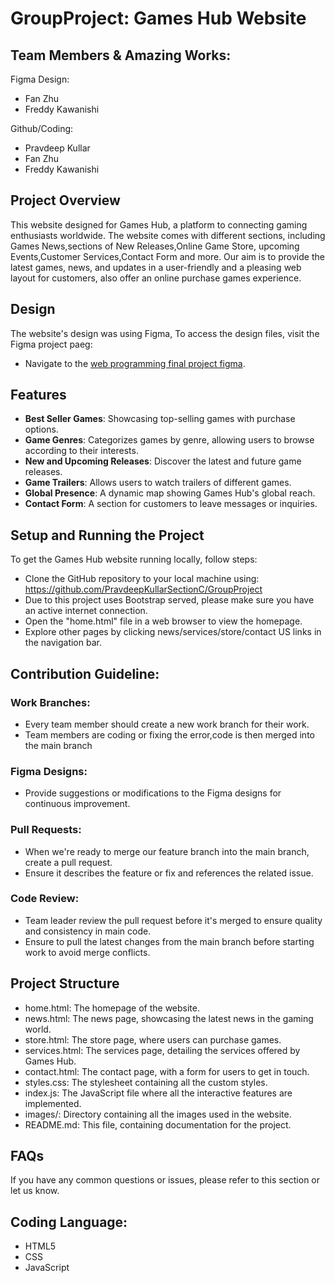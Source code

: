 
# GroupProject: Games Hub Website

## Team Members & Amazing Works:

Figma Design:
- Fan Zhu
- Freddy Kawanishi

Github/Coding:
- Pravdeep Kullar
- Fan Zhu
- Freddy Kawanishi

## Project Overview
This website designed for Games Hub, a platform to connecting gaming enthusiasts worldwide. The website comes with different sections, including Games News,sections of New Releases,Online Game Store, upcoming Events,Customer Services,Contact Form and more. Our aim is to provide the latest games, news, and updates in a user-friendly and a pleasing web layout for customers, also offer an online purchase games experience.

## Design
The website's design was using Figma, To access the design files, visit the Figma project paeg:

- Navigate to the [web programming final project figma](https://www.figma.com/file/l3K9NC1qRIltiibN018gCI/Web-Programming-Final-Project?type=design&node-id=0-1&mode=design&t=Hy5Lev38cS46DE8k-0).


## Features

- **Best Seller Games**: Showcasing top-selling games with purchase options.
- **Game Genres**: Categorizes games by genre, allowing users to browse according to their interests.
- **New and Upcoming Releases**: Discover the latest and future game releases.
- **Game Trailers**: Allows users to watch trailers of different games.
- **Global Presence**: A dynamic map showing Games Hub's global reach.
- **Contact Form**: A section for customers to leave messages or inquiries.



## Setup and Running the Project

To get the Games Hub website running locally, follow steps:
- Clone the GitHub repository to your local machine using: https://github.com/PravdeepKullarSectionC/GroupProject
- Due to this project uses Bootstrap served, please make sure you have an active internet connection.
- Open the "home.html" file in a web browser to view the homepage.
- Explore other pages by clicking news/services/store/contact US links in the navigation bar.

## Contribution Guideline:
### Work Branches: 
- Every team member should create a new work branch for their work.
- Team members are coding or fixing the error,code is then merged into the main branch

### Figma Designs: 
- Provide suggestions or modifications to the Figma designs for continuous improvement.

### Pull Requests: 
- When we're ready to merge our feature branch into the main branch, create a pull request.
- Ensure it describes the feature or fix and references the related issue.

### Code Review:
- Team leader review the pull request before it's merged to ensure quality and consistency in main code.
- Ensure to pull the latest changes from the main branch before starting work to avoid merge conflicts.

## Project Structure

- home.html: The homepage of the website.
- news.html: The news page, showcasing the latest news in the gaming world.
- store.html: The store page, where users can purchase games.
- services.html: The services page, detailing the services offered by Games Hub.
- contact.html: The contact page, with a form for users to get in touch.
- styles.css: The stylesheet containing all the custom styles.
- index.js: The JavaScript file where all the interactive features are implemented.
- images/: Directory containing all the images used in the website.
- README.md: This file, containing documentation for the project.

## FAQs
If you have any common questions or issues, please refer to this section or let us know.

## Coding Language:
- HTML5
- CSS
- JavaScript

